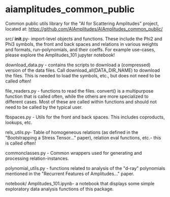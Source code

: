 # aiamplitudes_common_public
Common public utils library for the "AI for Scattering Amplitudes" project, located at: https://github.com/AIAmplitudes/AIAmplitudes_common_public/

src/
__init__.py- import-level objects and functions. These include the Phi2 and Phi3 symbols, the front and back spaces and relations in various weights and formats, run-polynomials, and their coeffs.
For example use-cases, please explore the Amplitudes_101 jupyter notebook!

download_data.py - contains the scripts to download a (compressed) version of the data files. Call download_all(DATA_DIR_NAME) to download the files.
This is needed to load the symbols, etc., but does not need to be called often!

file_readers.py - functions to read the files. convert() is a multipurpose function that is called often, while the others are more specialized to different cases.
Most of these are called within functions and should not need to be called by the typical user.

fbspaces.py - Utils for the front and back spaces. This includes coproducts, lookups, etc.

rels_utils.py- Table of homogeneous relations (as defined in the "Bootstrapping a Stress Tensor..." paper), relation eval functions, etc.- this is called often!

commonclasses.py - Common wrappers used for generating and processing relation-instances.

polynomial_utils.py - functions related to analysis of the "d-ray" polynomials mentioned in the "Recurrent Features of Amplitudes..." paper.

notebook/
Amplitudes_101.ipynb- a notebook that displays some simple exploratory data analysis functions of this package.
